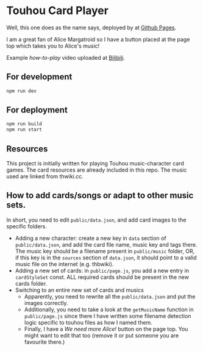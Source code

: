 # Touhou Card Player
Well, this one does as the name says, deployed by at [Github Pages](https://lightbulb128.github.io/touhou-card-player/).

I am a great fan of Alice Margatroid so I have a button placed at the page top which takes you to Alice's music!

Example *how-to-play* video uploaded at [Bilibili](https://www.bilibili.com/video/BV1JVzEYsEzF).

## For development

```bash
npm run dev
```

## For deployment
```bash
npm run build
npm run start
```

## Resources

This project is initially written for playing Touhou music-character card games. The card resources are already included in this repo. The music
used are linked from thwiki.cc. 

## How to add cards/songs or adapt to other music sets.

In short, you need to edit `public/data.json`, and add card images to the specific folders.

- Adding a new character: create a new key in `data` section of `public/data.json`, and add the card file name, music key and tags there. The music key should be a filename present in `public/music` folder, OR, if this key is in the `sources` section of `data.json`, it should point to a valid music file on the internet (e.g. thbwiki).
- Adding a new set of cards: in `public/page.js`, you add a new entry in `cardStyleSet` const. ALL required cards should be present in the new cards folder.
- Switching to an entire new set of cards and musics
    - Apparently, you need to rewrite all the `public/data.json` and put the images correctly.
    - Additionally, you need to take a look at the `getMusicName` function in `public/page.js` since there I have written some filename detection logic specific to touhou files as how I named them.
    - Finally, I have a *We need more Alice!* button on the page top. You might want to edit that too (remove it or put someone you are favourite there.)
